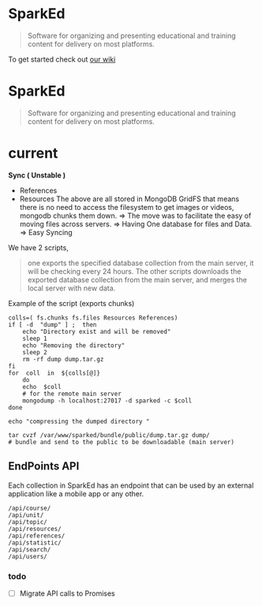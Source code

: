 # SparkEd

> Software for organizing and presenting educational and training content for delivery on most platforms.

To get started check out [our wiki](https://github.com/SparkEdUAB/SparkEd/wiki)

# SparkEd

> Software for organizing and presenting educational and training content for delivery on most platforms.


# current 

**Sync ( Unstable )**

 - References
 - Resources
The above are all stored in MongoDB GridFS that means there is no need to access the filesystem to get images or videos, mongodb chunks them down.
⇒ The move was to facilitate the easy of moving files across servers.
⇒ Having One database for files and Data.
⇒ Easy Syncing

We have 2 scripts, 
> one exports the specified database collection from the main server, it will be checking every 24 hours.
> The other scripts downloads the exported database collection from the main server, and merges the local server with new data. 

Example of the script (exports chunks)
```
colls=( fs.chunks fs.files Resources References)
if [ -d  "dump" ] ;  then
	echo "Directory exist and will be removed"
	sleep 1
	echo "Removing the directory"
	sleep 2
	rm -rf dump dump.tar.gz 
fi
for  coll  in  ${colls[@]}  
	do
	echo  $coll
	# for the remote main server
	mongodump -h localhost:27017 -d sparked -c $coll  
done

echo "compressing the dumped directory "

tar cvzf /var/www/sparked/bundle/public/dump.tar.gz dump/ 
# bundle and send to the public to be downloadable (main server)

```
## EndPoints API

Each collection in SparkEd has an endpoint that can be used by an external application like a mobile app or any other.

`/api/course/`   
`/api/unit/`   
`/api/topic/`  
`/api/resources/`  
`/api/references/`  
`/api/statistic/`  
`/api/search/`  
 `/api/users/`  
   
### todo  
- [ ] Migrate API calls to Promises